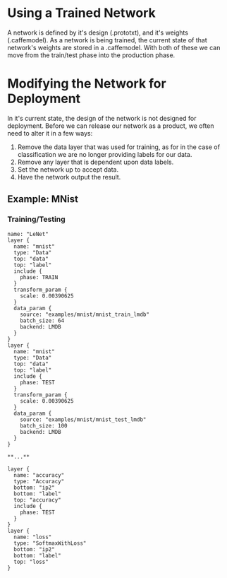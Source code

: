 # Using a Trained Network

A network is defined by it's design (.prototxt), and it's weights (.caffemodel). As a network is being trained, the current state of that network's weights are stored in a .caffemodel. With both of these we can move from the train/test phase into the production phase.

# Modifying the Network for Deployment

In it's current state, the design of the network is not designed for deployment. Before we can release our network as a product, we often need to alter it in a few ways:
1. Remove the data layer that was used for training, as for in the case of classification we are no longer providing labels for our data.
1. Remove any layer that is dependent upon data labels.
1. Set the network up to accept data.
1. Have the network output the result.

## Example: MNist

### Training/Testing

    name: "LeNet"
    layer {
      name: "mnist"
      type: "Data"
      top: "data"
      top: "label"
      include {
        phase: TRAIN
      }
      transform_param {
        scale: 0.00390625
      }
      data_param {
        source: "examples/mnist/mnist_train_lmdb"
        batch_size: 64
        backend: LMDB
      }
    }
    layer {
      name: "mnist"
      type: "Data"
      top: "data"
      top: "label"
      include {
        phase: TEST
      }
      transform_param {
        scale: 0.00390625
      }
      data_param {
        source: "examples/mnist/mnist_test_lmdb"
        batch_size: 100
        backend: LMDB
      }
    }
    
    **...**
    
    layer {
      name: "accuracy"
      type: "Accuracy"
      bottom: "ip2"
      bottom: "label"
      top: "accuracy"
      include {
        phase: TEST
      }
    }
    layer {
      name: "loss"
      type: "SoftmaxWithLoss"
      bottom: "ip2"
      bottom: "label"
      top: "loss"
    }



